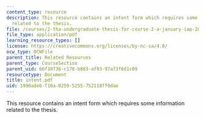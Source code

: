 ```yaml
---
content_type: resource
description: This resource contains an intent form which requires some information
  related to the thesis.
file: /courses/2-tha-undergraduate-thesis-for-course-2-a-january-iap-2007/1990ade6f10a02595255752118ff0dae_intent.pdf
file_type: application/pdf
learning_resource_types: []
license: https://creativecommons.org/licenses/by-nc-sa/4.0/
ocw_type: OCWFile
parent_title: Related Resources
parent_type: CourseSection
parent_uid: 66f10736-c178-b883-af93-97a73f6d1c09
resourcetype: Document
title: intent.pdf
uid: 1990ade6-f10a-0259-5255-752118ff0dae
---
```

This resource contains an intent form which requires some information related to the thesis.